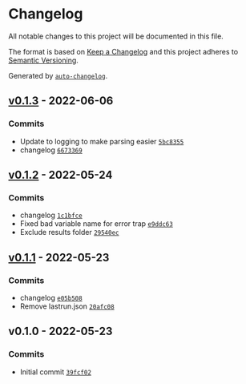 # Changelog

All notable changes to this project will be documented in this file.

The format is based on [Keep a Changelog](https://keepachangelog.com/en/1.0.0/)
and this project adheres to [Semantic Versioning](https://semver.org/spec/v2.0.0.html).

Generated by [`auto-changelog`](https://github.com/CookPete/auto-changelog).

## [v0.1.3](https://github.com/martinholden-skillsoft/percipio-download-content-metadata-as-json/compare/v0.1.2...v0.1.3) - 2022-06-06

### Commits

- Update to logging to make parsing easier [`5bc8355`](https://github.com/martinholden-skillsoft/percipio-download-content-metadata-as-json/commit/5bc8355d972337cb1813d7b8e4db8862acdd470f)
- changelog [`6673369`](https://github.com/martinholden-skillsoft/percipio-download-content-metadata-as-json/commit/66733695fa01247960e4e62a0dd06ebf46431ad5)

## [v0.1.2](https://github.com/martinholden-skillsoft/percipio-download-content-metadata-as-json/compare/v0.1.1...v0.1.2) - 2022-05-24

### Commits

- changelog [`1c1bfce`](https://github.com/martinholden-skillsoft/percipio-download-content-metadata-as-json/commit/1c1bfce46df204c0d4dd9a9102c25f39806755bb)
- Fixed bad variable name for error trap [`e9ddc63`](https://github.com/martinholden-skillsoft/percipio-download-content-metadata-as-json/commit/e9ddc637d445354f04cc0119ebf278bf28c80822)
- Exclude results folder [`29540ec`](https://github.com/martinholden-skillsoft/percipio-download-content-metadata-as-json/commit/29540ece82ccfe4fcf8db2796e2ec0e4a8e2c3a7)

## [v0.1.1](https://github.com/martinholden-skillsoft/percipio-download-content-metadata-as-json/compare/v0.1.0...v0.1.1) - 2022-05-23

### Commits

- changelog [`e05b508`](https://github.com/martinholden-skillsoft/percipio-download-content-metadata-as-json/commit/e05b50878715dd1f9d40650f3d0043f0198e47c1)
- Remove lastrun.json [`20afc08`](https://github.com/martinholden-skillsoft/percipio-download-content-metadata-as-json/commit/20afc085d4d0c98345488a91ea924955b291c732)

## v0.1.0 - 2022-05-23

### Commits

- Initial commit [`39fcf02`](https://github.com/martinholden-skillsoft/percipio-download-content-metadata-as-json/commit/39fcf02308abdd9fb630d6d8fd1e18bb71d81312)
